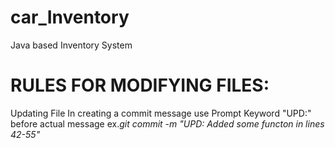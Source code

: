 # car_Inventory
Java based Inventory System 

# RULES FOR MODIFYING FILES:

Updating File
    In creating a commit message use Prompt Keyword "UPD:" before actual message
    ex.<i>git commit -m "UPD: Added some functon in lines 42-55"<i>